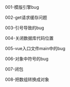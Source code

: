 001-模版引擎bug

002-get请求缓存问题

003-引号导致的bug

004-关闭数据库代码位置

005-vue入口文件main中的bug

006-对象中符号的bug

007-闭包

008-把数组转换成对象